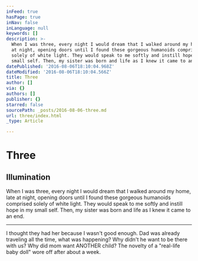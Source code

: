 ```yaml
---
inFeed: true
hasPage: true
inNav: false
inLanguage: null
keywords: []
description: >-
  When I was three, every night I would dream that I walked around my home, late
  at night, opening doors until I found these gorgeous humanoids comprised
  solely of white light. They would speak to me softly and instill hope in my
  small self. Then, my sister was born and life as I knew it came to an end. 
datePublished: '2016-08-06T18:10:04.968Z'
dateModified: '2016-08-06T18:10:04.566Z'
title: Three
author: []
via: {}
authors: []
publisher: {}
starred: false
sourcePath: _posts/2016-08-06-three.md
url: three/index.html
_type: Article

---
```

# Three

## Illumination

When I was three, every night I would dream that I walked around my home, late at night, opening doors until I found these gorgeous humanoids comprised solely of white light. They would speak to me softly and instill hope in my small self. Then, my sister was born and life as I knew it came to an end. 

****

I thought they had her because I wasn't good enough. Dad was already traveling all the time, what was happening? Why didn't he want to be there with us? Why did mom want ANOTHER child? The novelty of a "real-life baby doll" wore off after about a week.